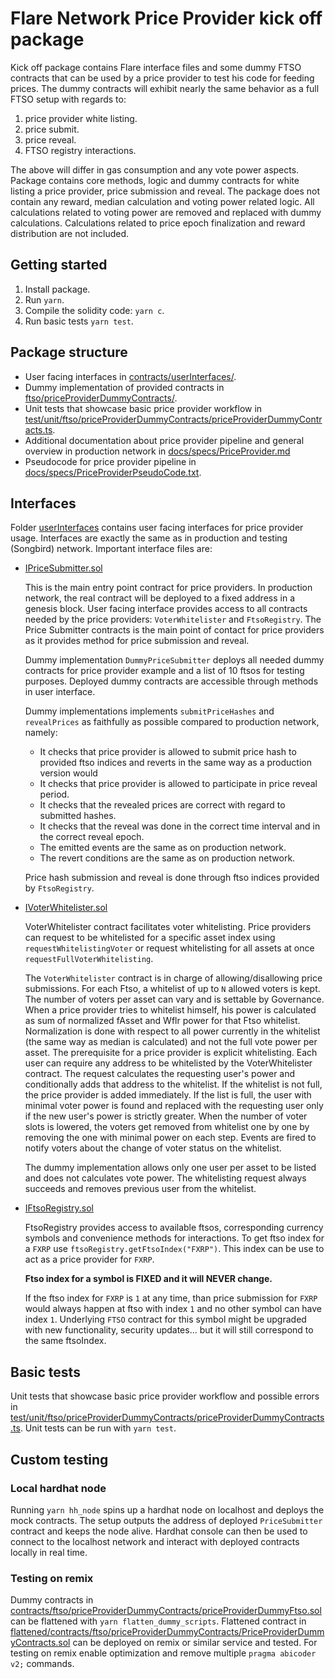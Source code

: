 # Flare Network Price Provider kick off package

Kick off package contains Flare interface files and some dummy FTSO contracts that can be used by a price provider to test his code for feeding prices. The dummy contracts will exhibit nearly the same behavior as a full FTSO setup with regards to:
1. price provider white listing.
2. price submit.
3. price reveal.
4. FTSO registry interactions.

The above will differ in gas consumption and any vote power aspects.
Package contains core methods, logic and dummy contracts for white listing a price provider, price submission and reveal.
The package does not contain any reward, median calculation and voting power related logic.
All calculations related to voting power are removed and replaced with dummy calculations.
Calculations related to price epoch finalization and reward distribution are not included.

## Getting started

1. Install package.
2. Run `yarn`.
3. Compile the solidity code: `yarn c`.
4. Run basic tests `yarn test`.

## Package structure

- User facing interfaces in [contracts/userInterfaces/](contracts/userInterfaces/).
- Dummy implementation of provided contracts in [ftso/priceProviderDummyContracts/](ftso/priceProviderDummyContracts/).
- Unit tests that showcase basic price provider workflow in [test/unit/ftso/priceProviderDummyContracts/priceProviderDummyContracts.ts](test/unit/ftso/priceProviderDummyContracts/priceProviderDummyContracts.ts).
- Additional documentation about price provider pipeline and general overview in production network in [docs/specs/PriceProvider.md](docs/specs/PriceProvider.md)
- Pseudocode for price provider pipeline in [docs/specs/PriceProviderPseudoCode.txt](docs/specs/PriceProviderPseudoCode.txt).

## Interfaces

Folder [userInterfaces](contracts/userInterfaces/) contains user facing interfaces for price provider usage. Interfaces are exactly the same as in production and testing (Songbird) network. Important interface files are:

- [IPriceSubmitter.sol](contracts/userInterfaces/IPriceSubmitter.sol)

  This is the main entry point contract for price providers.
  In production network, the real contract will be deployed to a fixed address in a genesis block.
  User facing interface provides access to all contracts needed by the price providers: `VoterWhitelister` and `FtsoRegistry`.
  The Price Submitter contracts is the main point of contact for price providers as it provides method for price submission and reveal.

  Dummy implementation `DummyPriceSubmitter` deploys all needed dummy contracts for price provider example and a list of 10 ftsos for testing purposes.
  Deployed dummy contracts are accessible through methods in user interface.
  
  Dummy implementations implements `submitPriceHashes` and `revealPrices` as faithfully as possible compared to production network, namely:
  - It checks that price provider is allowed to submit price hash to provided ftso indices and reverts in the same way as a production version would
  - It checks that price provider is allowed to participate in price reveal period.
  - It checks that the revealed prices are correct with regard to submitted hashes.
  - It checks that the reveal was done in the correct time interval and in the correct reveal epoch.
  - The emitted events are the same as on production network.
  - The revert conditions are the same as on production network.

  Price hash submission and reveal is done through ftso indices provided by `FtsoRegistry`.
  
- [IVoterWhitelister.sol](contracts/userInterfaces/IVoterWhitelister.sol)

  VoterWhitelister contract facilitates voter whitelisting.
  Price providers can request to be whitelisted for a specific asset index using `requestWhitelistingVoter` or request whitelisting for all assets at once `requestFullVoterWhitelisting`.

  The `VoterWhitelister` contract is in charge of allowing/disallowing price submissions.
  For each Ftso, a whitelist of up to `N` allowed voters is kept.
  The number of voters per asset can vary and is settable by Governance.
  When a price provider tries to whitelist himself, his power is calculated as sum of normalized fAsset and Wflr power for that Ftso whitelist.
  Normalization is done with respect to all power currently in the whitelist (the same way as median is calculated) and not the full vote power per asset.
  The prerequisite for a price provider is explicit whitelisting.
  Each user can require any address to be whitelisted by the VoterWhitelister contract.
  The request calculates the requesting user's power and conditionally adds that address to the whitelist.
  If the whitelist is not full, the price provider is added immediately.
  If the list is full, the user with minimal voter power is found and replaced with the requesting user only if the new user's power is strictly greater.
  When the number of voter slots is lowered, the voters get removed from whitelist one by one by removing the one with minimal power on each step.
  Events are fired to notify voters about the change of voter status on the whitelist.

  The dummy implementation allows only one user per asset to be listed and does not calculates vote power. The whitelisting request always succeeds and removes previous user from the whitelist.

- [IFtsoRegistry.sol](contracts/userInterfaces/IFtsoRegistry.sol)

  FtsoRegistry provides access to available ftsos, corresponding currency symbols and convenience methods for interactions.
  To get ftso index for a `FXRP` use `ftsoRegistry.getFtsoIndex("FXRP")`. This index can be use to act as a price provider for `FXRP`.

  **Ftso index for a symbol is FIXED and it will NEVER change.**

  If the ftso index for `FXRP` is `1` at any time, than price submission for `FXRP` would always happen at ftso with index `1` and no other symbol can have index `1`.
  Underlying `FTSO` contract for this symbol might be upgraded with new functionality, security updates... but it will still correspond to the same ftsoIndex.

## Basic tests

Unit tests that showcase basic price provider workflow and possible errors in [test/unit/ftso/priceProviderDummyContracts/priceProviderDummyContracts.ts](test/unit/ftso/priceProviderDummyContracts/priceProviderDummyContracts.ts).
Unit tests can be run with `yarn test`.

## Custom testing

### Local hardhat node

Running `yarn hh_node` spins up a hardhat node on localhost and deploys the mock contracts.
The setup outputs the address of deployed `PriceSubmitter` contract and keeps the node alive.
Hardhat console can then be used to connect to the localhost network and interact with deployed contracts locally in real time.

### Testing on remix

Dummy contracts in [contracts/ftso/priceProviderDummyContracts/priceProviderDummyFtso.sol](contracts/ftso/priceProviderDummyContracts/priceProviderDummyFtso.sol) can be flattened with `yarn flatten_dummy_scripts`.
Flattened contract in [flattened/contracts/ftso/priceProviderDummyContracts/PriceProviderDummyContracts.sol](flattened/contracts/ftso/priceProviderDummyContracts/PriceProviderDummyContracts.sol) can be deployed on remix or similar service and tested.
For testing on remix enable optimization and remove multiple `pragma abicoder v2;` commands.
